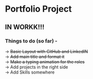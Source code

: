 # Portfolio Project

## IN WORKK!!!

### Things to do (so far) -
-> ~~Basic Layout with GitHub and LinkedIN~~ <br/>
-> ~~Add main title and format it~~ <br/>
-> ~~Make a typing animation for the roles~~ <br/>
-> Add projects in the right side <br/>
-> Add Skills somewhere <br/>
